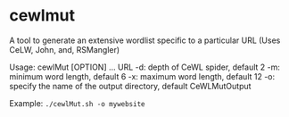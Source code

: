 # cewlmut
A tool to generate an extensive wordlist specific to a particular URL (Uses CeLW, John, and, RSMangler)

Usage: cewlMut [OPTION] ... URL
	-d: depth of CeWL spider, default 2
	-m: minimum word length, default 6
	-x: maximum word length, default 12
	-o: specify the name of the output directory, default CeWLMutOutput

Example:
<code>./cewlMut.sh -o mywebsite <URL></code>
	
